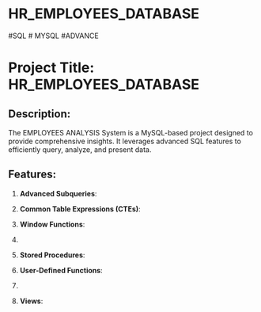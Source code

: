# HR_EMPLOYEES_DATABASE
#SQL # MYSQL #ADVANCE 
# Project Title: HR_EMPLOYEES_DATABASE 

## Description:
The EMPLOYEES ANALYSIS System is a MySQL-based project designed to provide comprehensive insights. It leverages advanced SQL features to efficiently query, analyze, and present data.

## Features:

1. **Advanced Subqueries**: 

2. **Common Table Expressions (CTEs)**: 

3. **Window Functions**:
4. 
5. **Stored Procedures**: 

6. **User-Defined Functions**:
7. 
8. **Views**:

